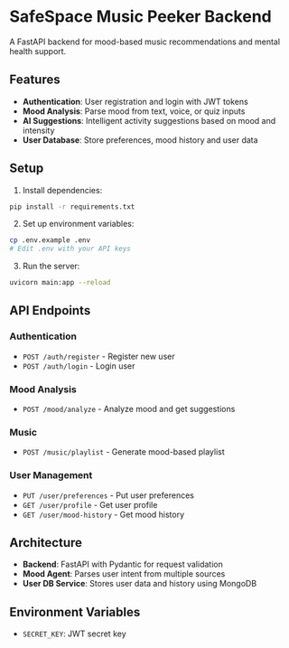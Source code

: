 # SafeSpace Music Peeker Backend

A FastAPI backend for mood-based music recommendations and mental health support.

## Features

- **Authentication**: User registration and login with JWT tokens
- **Mood Analysis**: Parse mood from text, voice, or quiz inputs
- **AI Suggestions**: Intelligent activity suggestions based on mood and intensity
- **User Database**: Store preferences, mood history and user data

## Setup

1. Install dependencies:
```bash
pip install -r requirements.txt
```

2. Set up environment variables:
```bash
cp .env.example .env
# Edit .env with your API keys
```

3. Run the server:
```bash
uvicorn main:app --reload
```

## API Endpoints

### Authentication
- `POST /auth/register` - Register new user
- `POST /auth/login` - Login user

### Mood Analysis
- `POST /mood/analyze` - Analyze mood and get suggestions

### Music
- `POST /music/playlist` - Generate mood-based playlist

### User Management
- `PUT /user/preferences` - Put user preferences
- `GET /user/profile` - Get user profile
- `GET /user/mood-history` - Get mood history

## Architecture

- **Backend**: FastAPI with Pydantic for request validation
- **Mood Agent**: Parses user intent from multiple sources
- **User DB Service**: Stores user data and history using MongoDB

## Environment Variables

- `SECRET_KEY`: JWT secret key
